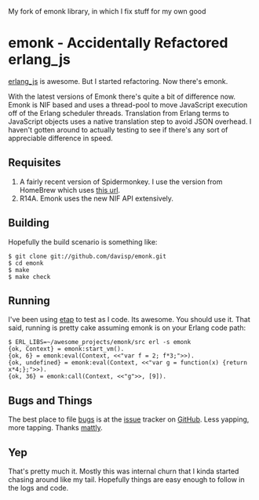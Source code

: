 My fork of emonk library, in which I fix stuff for my own good

emonk - Accidentally Refactored erlang_js
=========================================

[erlang_js][erlang_js] is awesome. But I started refactoring. Now there's emonk.

With the latest versions of Emonk there's quite a bit of difference now. Emonk
is NIF based and uses a thread-pool to move JavaScript execution off of the
Erlang scheduler threads. Translation from Erlang terms to JavaScript objects
uses a native translation step to avoid JSON overhead. I haven't gotten around
to actually testing to see if there's any sort of appreciable difference in
speed.

[erlang_js]: http://hg.basho.com/erlang_js/

Requisites
----------

1. A fairly recent version of Spidermonkey. I use the version from HomeBrew
   which uses [this url][spidermonkey].
2. R14A. Emonk uses the new NIF API extensively.

[spidermonkey]: http://hg.mozilla.org/tracemonkey/archive/57a6ad20eae9.tar.gz

Building
--------

Hopefully the build scenario is something like:

    $ git clone git://github.com/davisp/emonk.git
    $ cd emonk
    $ make
    $ make check

Running
-------

I've been using [etap][etap] to test as I code. Its awesome. You should use it.
That said, running is pretty cake assuming emonk is on your Erlang code path:

    $ ERL_LIBS=~/awesome_projects/emonk/src erl -s emonk
    {ok, Context} = emonk:start_vm().
    {ok, 6} = emonk:eval(Context, <<"var f = 2; f*3;">>).
    {ok, undefined} = emonk:eval(Context, <<"var g = function(x) {return x*4;};">>).
    {ok, 36} = emonk:call(Context, <<"g">>, [9]).

[etap]: http://github.com/ngerakines/etap

Bugs and Things
---------------

The best place to file [bugs][bugs] is at the [issue][bugs] tracker on
[GitHub][github]. Less yapping, more tapping. Thanks [mattly][mattly].

[bugs]: http://github.com/davisp/emonk/issues
[github]: http://github.com/davisp
[mattly]: http://twitter.com/mattly

Yep
---

That's pretty much it. Mostly this was internal churn that I kinda started
chasing around like my tail. Hopefully things are easy enough to follow in the
logs and code.
